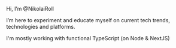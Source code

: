 Hi, I’m @NikolaiRoll

I’m here to experiment and educate myself on current tech trends, technologies and platforms.

I'm mostly working with functional TypeScript (on Node & NextJS)
